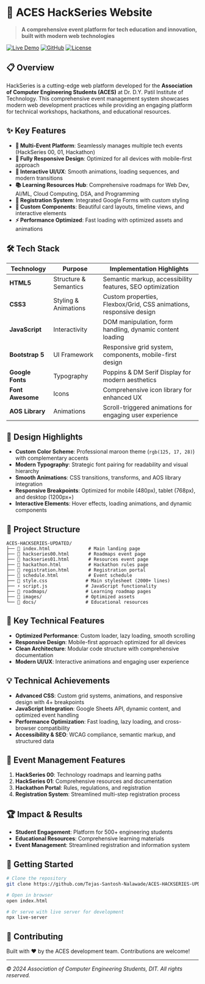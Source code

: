 # 🌟 ACES HackSeries Website

> **A comprehensive event platform for tech education and innovation, built with modern web technologies**

[![Live Demo](https://img.shields.io/badge/Live-Demo-brightgreen)](https://acesdit.github.io/HackSeries/)
[![GitHub](https://img.shields.io/badge/GitHub-Repository-blue)](https://github.com/Tejas-Santosh-Nalawade/ACES-HACKSERIES-UPDATED-WEBSITE)
[![License](https://img.shields.io/badge/License-MIT-yellow.svg)](LICENSE)

## 📋 Overview

HackSeries is a cutting-edge web platform developed for the **Association of Computer Engineering Students (ACES)** at Dr. D.Y. Patil Institute of Technology. This comprehensive event management system showcases modern web development practices while providing an engaging platform for technical workshops, hackathons, and educational resources.

## ✨ Key Features

- **🎯 Multi-Event Platform**: Seamlessly manages multiple tech events (HackSeries 00, 01, Hackathon)
- **📱 Fully Responsive Design**: Optimized for all devices with mobile-first approach
- **🚀 Interactive UI/UX**: Smooth animations, loading sequences, and modern transitions
- **📚 Learning Resources Hub**: Comprehensive roadmaps for Web Dev, AI/ML, Cloud Computing, DSA, and Programming
- **📝 Registration System**: Integrated Google Forms with custom styling
- **🎨 Custom Components**: Beautiful card layouts, timeline views, and interactive elements
- **⚡ Performance Optimized**: Fast loading with optimized assets and animations

## 🛠️ Tech Stack

| Technology | Purpose | Implementation Highlights |
|------------|---------|-------------------------|
| **HTML5** | Structure & Semantics | Semantic markup, accessibility features, SEO optimization |
| **CSS3** | Styling & Animations | Custom properties, Flexbox/Grid, CSS animations, responsive design |
| **JavaScript** | Interactivity | DOM manipulation, form handling, dynamic content loading |
| **Bootstrap 5** | UI Framework | Responsive grid system, components, mobile-first design |
| **Google Fonts** | Typography | Poppins & DM Serif Display for modern aesthetics |
| **Font Awesome** | Icons | Comprehensive icon library for enhanced UX |
| **AOS Library** | Animations | Scroll-triggered animations for engaging user experience |

## 🎨 Design Highlights

- **Custom Color Scheme**: Professional maroon theme (`rgb(125, 17, 28)`) with complementary accents
- **Modern Typography**: Strategic font pairing for readability and visual hierarchy
- **Smooth Animations**: CSS transitions, transforms, and AOS library integration
- **Responsive Breakpoints**: Optimized for mobile (480px), tablet (768px), and desktop (1200px+)
- **Interactive Elements**: Hover effects, loading animations, and dynamic components

## 📁 Project Structure

```text
ACES-HACKSERIES-UPDATED/
├── 📄 index.html              # Main landing page
├── 📄 hackseries00.html       # Roadmaps event page
├── 📄 hackseries01.html       # Resources event page
├── 📄 hackathon.html          # Hackathon rules page
├── 📄 registration.html       # Registration portal
├── 📄 schedule.html           # Event schedule
├── 🎨 style.css              # Main stylesheet (2000+ lines)
├── ⚡ script.js              # JavaScript functionality
├── 📁 roadmaps/              # Learning roadmap pages
├── 📁 images/                # Optimized assets
└── 📁 docs/                  # Educational resources
```

## 🚀 Key Technical Features

- **Optimized Performance**: Custom loader, lazy loading, smooth scrolling
- **Responsive Design**: Mobile-first approach optimized for all devices
- **Clean Architecture**: Modular code structure with comprehensive documentation
- **Modern UI/UX**: Interactive animations and engaging user experience

## 💡 Technical Achievements

- **Advanced CSS**: Custom grid systems, animations, and responsive design with 4+ breakpoints
- **JavaScript Integration**: Google Sheets API, dynamic content, and optimized event handling
- **Performance Optimization**: Fast loading, lazy loading, and cross-browser compatibility
- **Accessibility & SEO**: WCAG compliance, semantic markup, and structured data

## 🎯 Event Management Features

1. **HackSeries 00**: Technology roadmaps and learning paths
2. **HackSeries 01**: Comprehensive resources and documentation
3. **Hackathon Portal**: Rules, regulations, and registration
4. **Registration System**: Streamlined multi-step registration process

## 🏆 Impact & Results

- **Student Engagement**: Platform for 500+ engineering students
- **Educational Resources**: Comprehensive learning materials
- **Event Management**: Streamlined registration and information system

## 🚀 Getting Started

```bash
# Clone the repository
git clone https://github.com/Tejas-Santosh-Nalawade/ACES-HACKSERIES-UPDATED-WEBSITE.git

# Open in browser
open index.html

# Or serve with live server for development
npx live-server
```

## 🤝 Contributing

Built with ❤️ by the ACES development team. Contributions are welcome!

---

*© 2024 Association of Computer Engineering Students, DIT. All rights reserved.*
